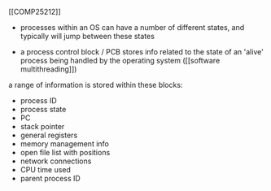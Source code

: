 [[COMP25212]]

- processes within an OS can have a number of different states, and typically will jump between these states

- a process control block / PCB stores info related to the state of an 'alive' process being handled by the operating system ([[software multithreading]])

a range of information is stored within these blocks:
- process ID
- process state
- PC
- stack pointer
- general registers
- memory management info
- open file list with positions
- network connections
- CPU time used
- parent process ID